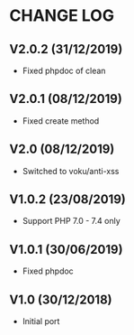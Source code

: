 CHANGE LOG
==========


## V2.0.2 (31/12/2019)

* Fixed phpdoc of clean


## V2.0.1 (08/12/2019)

* Fixed create method


## V2.0 (08/12/2019)

* Switched to voku/anti-xss


## V1.0.2 (23/08/2019)

* Support PHP 7.0 - 7.4 only


## V1.0.1 (30/06/2019)

* Fixed phpdoc


## V1.0 (30/12/2018)

* Initial port
